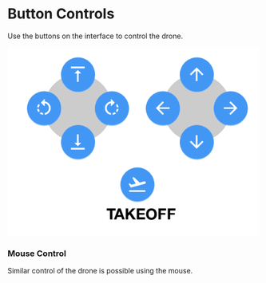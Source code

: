 # Button Controls

Use the buttons on the interface to control the drone.

![Button Controls](../.gitbook/assets/hermes-buttoncontrols.gif)


### Mouse Control

Similar control of the drone is possible using the mouse.



